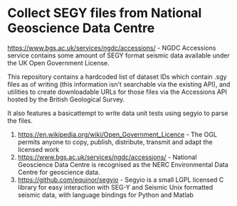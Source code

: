 # Collect SEGY files from National Geoscience Data Centre

https://www.bgs.ac.uk/services/ngdc/accessions/ - NGDC Accessions service contains some amount of SEGY format seismic data available under the UK Open Government License.

This repository contains a hardcoded list of dataset IDs which contain .sgy files as of writing (this information isn't searchable via the existing API), and utilities to create downloadable URLs for those files via the Accessions API hosted by the British Geological Survey.

It also features a basicattempt to write data unit tests using segyio to parse the files.


  1. https://en.wikipedia.org/wiki/Open_Government_Licence - The OGL permits anyone to copy, publish, distribute, transmit and adapt the licensed work
  2. https://www.bgs.ac.uk/services/ngdc/accessions/ - National Geoscience Data Centre is recognised as the NERC Environmental Data Centre for geoscience data.
  3. https://github.com/equinor/segyio - Segyio is a small LGPL licensed C library for easy interaction with SEG-Y and Seismic Unix formatted seismic data, with language bindings for Python and Matlab 
